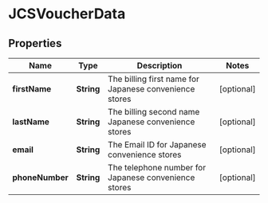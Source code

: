 

# JCSVoucherData


## Properties

| Name | Type | Description | Notes |
|------------ | ------------- | ------------- | -------------|
|**firstName** | **String** | The billing first name for Japanese convenience stores |  [optional] |
|**lastName** | **String** | The billing second name Japanese convenience stores |  [optional] |
|**email** | **String** | The Email ID for Japanese convenience stores |  [optional] |
|**phoneNumber** | **String** | The telephone number for Japanese convenience stores |  [optional] |



